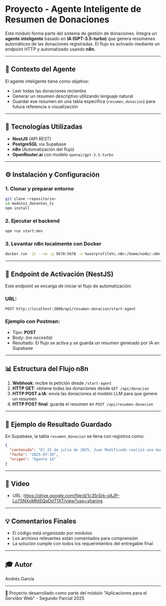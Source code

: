 # Proyecto - Agente Inteligente de Resumen de Donaciones

Este módulo forma parte del sistema de gestión de donaciones. Integra un **agente inteligente** basado en **IA (GPT-3.5-turbo)** que genera resúmenes automáticos de las donaciones registradas. El flujo es activado mediante un endpoint HTTP y automatizado usando **n8n**.

---

## 📅 Contexto del Agente

El agente inteligente tiene como objetivo:

- Leer todas las donaciones recientes
- Generar un resumen descriptivo utilizando lenguaje natural
- Guardar ese resumen en una tabla específica (`resumen_donacion`) para futura referencia o visualización

---

## 📂 Tecnologías Utilizadas

- **NestJS** (API REST)
- **PostgreSQL** via Supabase
- **n8n** (Automatización del flujo)
- **OpenRouter.ai** con modelo `openai/gpt-3.5-turbo`

---

## ⚙️ Instalación y Configuración

### 1. Clonar y preparar entorno

```bash
git clone <repositorio>
cd modulo1_donantes_ts
npm install
```

### 2. Ejecutar el backend

```bash
npm run start:dev
```

### 3. Levantar n8n localmente con Docker

```bash
docker run -it --rm -p 5678:5678 -v %userprofile%\.n8n:/home/node/.n8n n8nio/n8n
```

---

## 🔗 Endpoint de Activación (NestJS)

Este endpoint se encarga de iniciar el flujo de automatización:

### URL:

```
POST http://localhost:3000/api/resumen-donacion/start-agent
```

### Ejemplo con Postman:

- Tipo: **POST**
- Body: *(no necesita)*
- Resultado: El flujo se activa y se guarda un resumen generado por IA en Supabase

---

## 📊 Estructura del Flujo n8n

1. **Webhook**: recibe la petición desde `/start-agent`
2. **HTTP GET**: obtiene todas las donaciones desde `GET /api/donacion`
3. **HTTP POST a IA**: envía las donaciones al modelo LLM para que genere un resumen
4. **HTTP POST final**: guarda el resumen en `POST /api/resumen-donacion`

---

## 📄 Ejemplo de Resultado Guardado

En Supabase, la tabla `resumen_donacion` se llena con registros como:

```json
{
  "contenido": "El 25 de julio de 2025, Juan Modificado realizó una donación completa...",
  "fecha": "2025-07-30",
  "origen": "Agente IA"
}
```

---

## 📄 Video
- URL: https://drive.google.com/file/d/1c35rSrk-oAJP-Lo7SNXsMfdSQqDdT1XT/view?usp=sharing

---

## 💡 Comentarios Finales

- El código está organizado por módulos
- Los archivos relevantes están comentados para comprensión
- La solución cumple con todos los requerimientos del entregable final

---

## 🎓 Autor

Andrés García

---

🚀 Proyecto desarrollado como parte del módulo "Aplicaciones para el Servidor Web" - Segundo Parcial 2025

